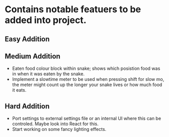 # Contains notable featuers to be added into project.

## Easy Addition

## Medium Addition
- Eaten food colour block within snake; shows which posistion food was in when it was eaten by the snake.
- Implement a slowtime meter to be used when pressing shift for slow mo, the meter might count up the longer your snake lives or how much food it eats.

## Hard Addition
- Port settings to external settings file or an internal UI where this can be controled. Maybe look into React for this.
- Start working on some fancy lighting effects.